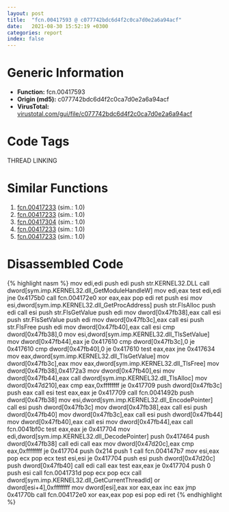 ```yaml
---
layout: post
title:  "fcn.00417593 @ c077742bdc6d4f2c0ca7d0e2a6a94acf"
date:   2021-08-30 15:52:19 +0300
categories: report
index: false
---
```


# Generic Information
- **Function:** fcn.00417593
- **Origin (md5):** c077742bdc6d4f2c0ca7d0e2a6a94acf
- **VirusTotal:** [virustotal.com/gui/file/c077742bdc6d4f2c0ca7d0e2a6a94acf][virustotal_ref]

# Code Tags
<span class="tag" id="THREAD">THREAD</span>
<span class="tag" id="LINKING">LINKING</span>


# Similar Functions

1. [fcn.00417233][similar_1_ref] (sim.: 1.0)
2. [fcn.00417233][similar_2_ref] (sim.: 1.0)
3. [fcn.00417304][similar_3_ref] (sim.: 1.0)
4. [fcn.00417233][similar_4_ref] (sim.: 1.0)
5. [fcn.00417233][similar_5_ref] (sim.: 1.0)


# Disassembled Code

{% highlight nasm %}
mov edi,edi
push edi
push str.KERNEL32.DLL
call dword[sym.imp.KERNEL32.dll_GetModuleHandleW]
mov edi,eax
test edi,edi
jne 0x4175b0
call fcn.004172e0
xor eax,eax
pop edi
ret
push esi
mov esi,dword[sym.imp.KERNEL32.dll_GetProcAddress]
push str.FlsAlloc
push edi
call esi
push str.FlsGetValue
push edi
mov dword[0x47fb38],eax
call esi
push str.FlsSetValue
push edi
mov dword[0x47fb3c],eax
call esi
push str.FlsFree
push edi
mov dword[0x47fb40],eax
call esi
cmp dword[0x47fb38],0
mov esi,dword[sym.imp.KERNEL32.dll_TlsSetValue]
mov dword[0x47fb44],eax
je 0x417610
cmp dword[0x47fb3c],0
je 0x417610
cmp dword[0x47fb40],0
je 0x417610
test eax,eax
jne 0x417634
mov eax,dword[sym.imp.KERNEL32.dll_TlsGetValue]
mov dword[0x47fb3c],eax
mov eax,dword[sym.imp.KERNEL32.dll_TlsFree]
mov dword[0x47fb38],0x4172a3
mov dword[0x47fb40],esi
mov dword[0x47fb44],eax
call dword[sym.imp.KERNEL32.dll_TlsAlloc]
mov dword[0x47d210],eax
cmp eax,0xffffffff
je 0x417709
push dword[0x47fb3c]
push eax
call esi
test eax,eax
je 0x417709
call fcn.0041492b
push dword[0x47fb38]
mov esi,dword[sym.imp.KERNEL32.dll_EncodePointer]
call esi
push dword[0x47fb3c]
mov dword[0x47fb38],eax
call esi
push dword[0x47fb40]
mov dword[0x47fb3c],eax
call esi
push dword[0x47fb44]
mov dword[0x47fb40],eax
call esi
mov dword[0x47fb44],eax
call fcn.0041bf0c
test eax,eax
je 0x417704
mov edi,dword[sym.imp.KERNEL32.dll_DecodePointer]
push 0x417464
push dword[0x47fb38]
call edi
call eax
mov dword[0x47d20c],eax
cmp eax,0xffffffff
je 0x417704
push 0x214
push 1
call fcn.004147b7
mov esi,eax
pop ecx
pop ecx
test esi,esi
je 0x417704
push esi
push dword[0x47d20c]
push dword[0x47fb40]
call edi
call eax
test eax,eax
je 0x417704
push 0
push esi
call fcn.0041731d
pop ecx
pop ecx
call dword[sym.imp.KERNEL32.dll_GetCurrentThreadId]
or dword[esi+4],0xffffffff
mov dword[esi],eax
xor eax,eax
inc eax
jmp 0x41770b
call fcn.004172e0
xor eax,eax
pop esi
pop edi
ret
{% endhighlight %}


[similar_1_ref]: /report/fcn.00417233@5eead96f991d1eaa139e848643009945
[similar_2_ref]: /report/fcn.00417233@c6d5547a6b11db0106596d8a93b709be
[similar_3_ref]: /report/fcn.00417304@56a02334aea008c131d2741a089910fb
[similar_4_ref]: /report/fcn.00417233@146b14fc12cf789043a79d4f548a23bf
[similar_5_ref]: /report/fcn.00417233@3aa98225e51cbcae2d334c8b6b4ed9fd
[virustotal_ref]: https://www.virustotal.com/gui/file/c077742bdc6d4f2c0ca7d0e2a6a94acf
